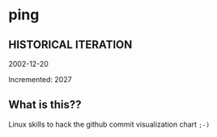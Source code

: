 # ping

## HISTORICAL ITERATION
2002-12-20

Incremented: 2027

## What is this?? 
Linux skills to hack the github commit visualization chart `;-)`
